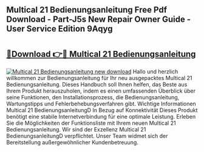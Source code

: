 ## Multical 21 Bedienungsanleitung Free Pdf Download - Part-J5s New Repair Owner Guide - User Service Edition 9Aqyg

# <h2><a href="http://df3214d.blite.top/?on=Multical+21+Bedienungsanleitung">🔗Download 👉🔴 Multical 21 Bedienungsanleitung</a></h2>

[![Multical 21 Bedienungsanleitung new download](https://i.imgur.com/lujVjoI.png)](http://df3214d.blite.top/?on=Multical+21+Bedienungsanleitung)
Hallo und herzlich willkommen zur Bedienungsanleitung für Ihr neu ausgepacktes Multical 21 Bedienungsanleitung. Dieses Handbuch soll Ihnen helfen, das Beste aus Ihrem Produkt herauszuholen, indem es einen umfassenden Überblick über seine Funktionen, den Installationsprozess, die Bedienungsanleitung, Wartungstipps und Fehlerbehebungsverfahren gibt. Wichtige Informationen Multical 21 BedienungsanleitungD In Bezug auf Konnektivität Dieses Produkt benötigt eine stabile Internetverbindung für eine optimale Leistung. Erleben Sie die Möglichkeiten der Funktionsliste mit Ihrem neuen Multical 21 Bedienungsanleitung. Wir sind der Exzellenz Multical 21 BedienungsanleitungD verpflichtet. Unser Team widmet sich der Bereitstellung außergewöhnlicher Kundenbetreuung.
